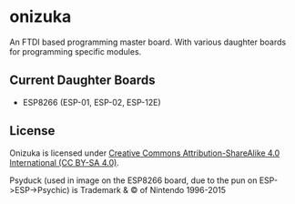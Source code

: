 # onizuka
An FTDI based programming master board. With various daughter boards for programming specific modules.

## Current Daughter Boards
* ESP8266 (ESP-01, ESP-02, ESP-12E)

## License
Onizuka is licensed under [Creative Commons Attribution-ShareAlike 4.0 International (CC BY-SA 4.0)](http://creativecommons.org/licenses/by-sa/4.0/).

Psyduck (used in image on the ESP8266 board, due to the pun on ESP->ESP->Psychic) is Trademark & © of Nintendo 1996-2015
